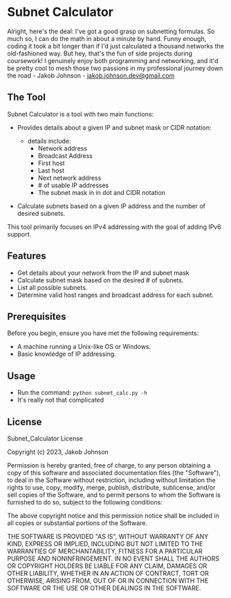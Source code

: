 # Subnet Calculator

Alright, here's the deal: I've got a good grasp on subnetting formulas. So much so, I can do the math in about a minute by hand. Funny enough, coding it took a bit longer than if I'd just calculated a thousand networks the old-fashioned way. But hey, that's the fun of side projects during coursework! I genuinely enjoy both programming and networking, and it'd be pretty cool to mesh those two passions in my professional journey down the road - Jakob Johnson - jakob.johnson.dev@gmail.com

## The Tool

Subnet Calculator is a tool with two main functions:

- Provides details about a given IP and subnet mask or CIDR notation:

  - details include:
    - Network address
    - Broadcast Address
    - First host
    - Last host
    - Next network address
    - \# of usable IP addresses
    - The subnet mask in in dot and CIDR notation

- Calculate subnets based on a given IP address and the number of desired subnets.

This tool primarily focuses on IPv4 addressing with the goal of adding IPv6 support.

## Features

- Get details about your network from the IP and subnet mask
- Calculate subnet mask based on the desired # of subnets.
- List all possible subnets.
- Determine valid host ranges and broadcast address for each subnet.

## Prerequisites

Before you begin, ensure you have met the following requirements:

- A machine running a Unix-like OS or Windows.
- Basic knowledge of IP addressing.

## Usage

- Run the command: `python subnet_calc.py -h`
- It's really not that complicated

## License

Subnet_Calculator License

Copyright (c) 2023, Jakob Johnson

Permission is hereby granted, free of charge, to any person obtaining a copy of this software and associated documentation files (the "Software"), to deal in the Software without restriction, including without limitation the rights to use, copy, modify, merge, publish, distribute, sublicense, and/or sell copies of the Software, and to permit persons to whom the Software is furnished to do so, subject to the following conditions:

The above copyright notice and this permission notice shall be included in all copies or substantial portions of the Software.

THE SOFTWARE IS PROVIDED "AS IS", WITHOUT WARRANTY OF ANY KIND, EXPRESS OR IMPLIED, INCLUDING BUT NOT LIMITED TO THE WARRANTIES OF MERCHANTABILITY, FITNESS FOR A PARTICULAR PURPOSE AND NONINFRINGEMENT. IN NO EVENT SHALL THE AUTHORS OR COPYRIGHT HOLDERS BE LIABLE FOR ANY CLAIM, DAMAGES OR OTHER LIABILITY, WHETHER IN AN ACTION OF CONTRACT, TORT OR OTHERWISE, ARISING FROM, OUT OF OR IN CONNECTION WITH THE SOFTWARE OR THE USE OR OTHER DEALINGS IN THE SOFTWARE.

